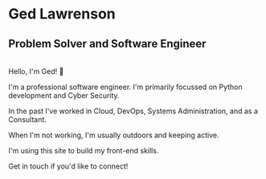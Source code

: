 # Ged Lawrenson

## Problem Solver and Software Engineer
<br>
Hello, I'm Ged! 👋

I'm a professional software engineer. I'm primarily focussed on Python development and Cyber Security.

In the past I've worked in Cloud, DevOps, Systems Administration, and as a Consultant.

When I'm not working, I'm usually outdoors and keeping active.

I'm using this site to build my front-end skills.

Get in touch if you'd like to connect!
